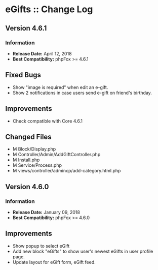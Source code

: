# eGifts :: Change Log

## Version 4.6.1

### Information

- **Release Date:** April 12, 2018
- **Best Compatibility:** phpFox >= 4.6.1

## Fixed Bugs

- Show "image is required" when edit an e-gift.
- Show 2 notifications in case users send e-gift on friend's birthday.

## Improvements

- Check compatible with Core 4.6.1

## Changed Files
- M	Block/Display.php
- M	Controller/Admin/AddGiftController.php
- M	Install.php
- M	Service/Process.php
- M	views/controller/admincp/add-category.html.php

## Version 4.6.0

### Information

- **Release Date:** January 09, 2018
- **Best Compatibility:** phpFox >= 4.6.0

## Improvements

- Show popup to select eGift
- Add new block "eGifts" to show user's newest eGifts in user profile page.
- Update layout for eGift form, eGift feed.